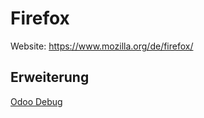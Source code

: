 # Firefox

Website: <https://www.mozilla.org/de/firefox/>

## Erweiterung

[Odoo Debug](https://github.com/Droggol/OdooDebug)